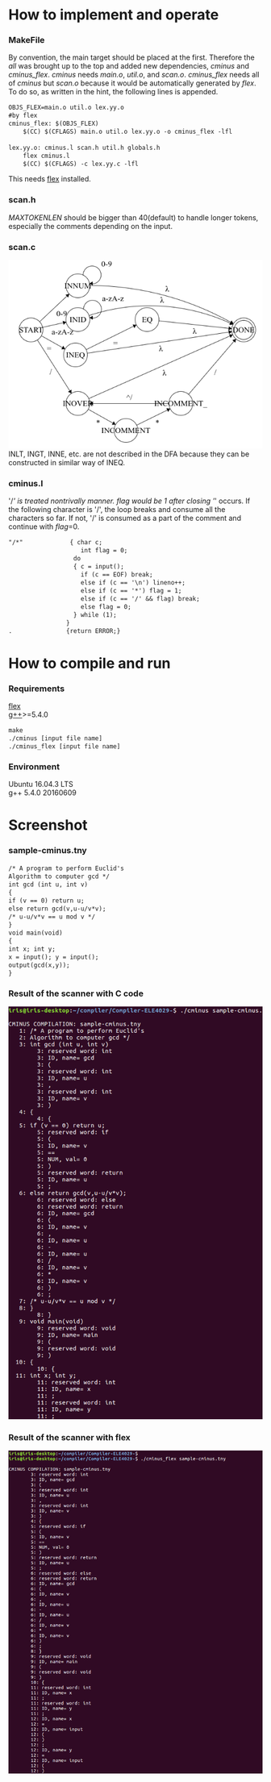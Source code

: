 # How to implement and operate
### MakeFile
By convention, the main target should be placed at the first. Therefore the *all* was brought up to the top and added new dependencies, *cminus* and *cminus_flex*. *cminus*   needs *main.o*, *util.o*, and *scan.o*. *cminus_flex* needs all of *cminus* but *scan.o* because it would be automatically generated by *flex*. To do so, as written in the hint, the following lines is appended.

```
OBJS_FLEX=main.o util.o lex.yy.o
#by flex
cminus_flex: $(OBJS_FLEX)
	$(CC) $(CFLAGS) main.o util.o lex.yy.o -o cminus_flex -lfl

lex.yy.o: cminus.l scan.h util.h globals.h
	flex cminus.l
	$(CC) $(CFLAGS) -c lex.yy.c -lfl
```

This needs [flex](https://www.gnu.org/software/flex/) installed.

### scan.h
*MAXTOKENLEN* should be bigger than 40(default) to handle longer tokens, especially the comments depending on the input.

### scan.c
![alt text](DFA.png)
INLT, INGT, INNE, etc. are not described in the DFA because they can be constructed in similar way of INEQ.


### cminus.l
'/*' is treated nontrivally manner. *flag* would be 1 after closing '*' occurs. If the following character is '/', the loop breaks and consume all the characters so far. If not, '/' is consumed as a part of the comment and continue with *flag*=0.

```
"/*"             { char c;
					int flag = 0;
                  do
                  { c = input();
                    if (c == EOF) break;
                    else if (c == '\n') lineno++;
					else if (c == '*') flag = 1;
					else if (c == '/' && flag) break;
					else flag = 0;
                  } while (1);
                }
.               {return ERROR;}
```


# How to compile and run
### Requirements
[flex](https://www.gnu.org/software/flex/)  
[g++](https://gcc.gnu.org/)>=5.4.0

```
make
./cminus [input file name]
./cminus_flex [input file name]
```

### Environment ###
Ubuntu 16.04.3 LTS  
g++ 5.4.0 20160609

# Screenshot
### sample-cminus.tny
```
/* A program to perform Euclid's
Algorithm to computer gcd */
int gcd (int u, int v)
{
if (v == 0) return u;
else return gcd(v,u-u/v*v);
/* u-u/v*v == u mod v */
}
void main(void)
{
int x; int y;
x = input(); y = input();
output(gcd(x,y));
}
```


### Result of the scanner with C code
![alt text](screenshot_cminus.png)
### Result of the scanner with flex
![alt text](screenshot_cminus_flex.png)


